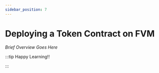 ```yaml
---
sidebar_position: 7
---
```


# Deploying a Token Contract on FVM

_Brief Overview Goes Here_

:::tip Happy Learning!!

<QuestButton text="Go To Quest" link="" />

:::
